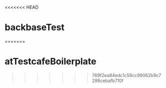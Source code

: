 <<<<<<< HEAD
# backbaseTest

<!-- testcafe firefox tests\bblogComment.test.js -e -->
=======
# atTestcafeBoilerplate
>>>>>>> 769f2ea84edc1c59cc99062b9c7298cebafb710f
